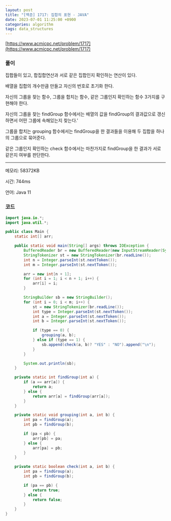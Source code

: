 ```yaml
---
layout: post
title: "[백준] 1717: 집합의 표현 - JAVA"
date: 2023-07-01 11:25:00 +0900
categories: algorithm
tags: data_structures
---
```


[https://www.acmicpc.net/problem/1717](https://www.acmicpc.net/problem/1717)

### 풀이

집합들이 있고, 합집합연산과 서로 같은 집합인지 확인하는 연산이 있다.

배열을 집합의 개수만큼 만들고 자신의 번호로 초기화 한다.

자신의 그룹을 찾는 함수, 그룹을 합치는 함수, 같은 그룹인지 확인하는 함수 3가지를 구현해야 한다.

자신의 그룹을 찾는 findGroup 함수에서는 배열의 값을 findGroup의 결과값으로 갱신하면서 어떤 그룹에 속해있는지 찾는다.'

그룹을 합치는 grouping 함수에서는 findGroup을 한 결과들을 이용해 두 집합을 하나의 그룹으로 묶어준다.

같은 그룹인지 확인하는 check 함수에서는 마찬가지로 findGroup을 한 결과가 서로 같은지 여부를 판단한다.

---

메모리: 58372KB

시간: 744ms

언어: Java 11

### 코드

```java
import java.io.*;
import java.util.*;

public class Main {
    static int[] arr;

    public static void main(String[] args) throws IOException {
        BufferedReader br = new BufferedReader(new InputStreamReader(System.in));
        StringTokenizer st = new StringTokenizer(br.readLine());
        int n = Integer.parseInt(st.nextToken());
        int m = Integer.parseInt(st.nextToken());

        arr = new int[n + 1];
        for (int i = 1; i < n + 1; i++) {
            arr[i] = i;
        }

        StringBuilder sb = new StringBuilder();
        for (int i = 0; i < m; i++) {
            st = new StringTokenizer(br.readLine());
            int type = Integer.parseInt(st.nextToken());
            int a = Integer.parseInt(st.nextToken());
            int b = Integer.parseInt(st.nextToken());

            if (type == 0) {
                grouping(a, b);
            } else if (type == 1) {
                sb.append(check(a, b)? "YES" : "NO").append("\n");
            }
        }

        System.out.println(sb);
    }

    private static int findGroup(int a) {
        if (a == arr[a]) {
            return a;
        } else {
            return arr[a] = findGroup(arr[a]);
        }
    }

    private static void grouping(int a, int b) {
        int pa = findGroup(a);
        int pb = findGroup(b);

        if (pa < pb) {
            arr[pb] = pa;
        } else {
            arr[pa] = pb;
        }
    }

    private static boolean check(int a, int b) {
        int pa = findGroup(a);
        int pb = findGroup(b);

        if (pa == pb) {
            return true;
        } else {
            return false;
        }
    }
}
```
